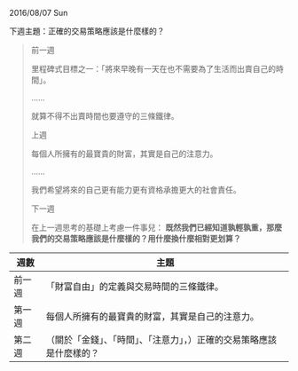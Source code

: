 2016/08/07 Sun

下週主題：正確的交易策略應該是什麼樣的？

> 前一週
>
> 里程碑式目標之一：「將來早晚有一天在也不需要為了生活而出賣自己的時間」。
>
> ……
>
> 就算不得不出賣時間也要遵守的三條鐵律。
>
> 上週
>
> 每個人所擁有的最寶貴的財富，其實是自己的注意力。
>
> ……
>
> 我們希望將來的自己更有能力更有資格承擔更大的社會責任。
>
> 下一週
>
> 在上一週思考的基礎上考慮一件事兒： **既然我們已經知道孰輕孰重，那麼我們的交易策略應該是什麼樣的？用什麼換什麼相對更划算？**

週數 | 主題
---- | ----
前一週 | 「財富自由」的定義與交易時間的三條鐵律。
第一週 | 每個人所擁有的最寶貴的財富，其實是自己的注意力。
第二週 | （關於「金錢」、「時間」、「注意力」，）正確的交易策略應該是什麼樣的？
